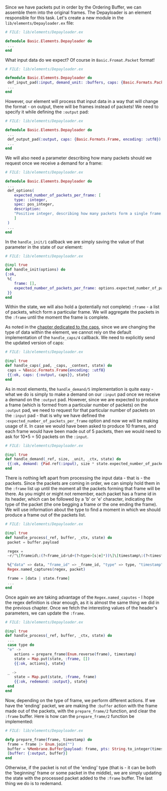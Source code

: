 Since we have packets put in order by the Ordering Buffer, we can assemble them into the original frames.
The Depayloader is an element responsible for this task. 
Let's create a new module in the `lib/elements/Depayloader.ex` file:
```Elixir
# FILE: lib/elements/Depayloader.ex

defmodule Basic.Elements.Depayloader do
 ...
end
```

What input data do we expect? Of course in `Basic.Fromat.Packet` format!
```Elixir
# FILE: lib/elements/Depayloader.ex

defmodule Basic.Elements.Depayloader do
 def_input_pad(:input, demand_unit: :buffers, caps: {Basic.Formats.Packet, type: :custom_packets})
 ...
end
```

However, our element will process that input data in a way that will change the format - on output, there will be frames instead of packets!
We need to specify it while defining the `:output` pad:
```Elixir
# FILE: lib/elements/Depayloader.ex

defmodule Basic.Elements.Depayloader do
 ...
 def_output_pad(:output, caps: {Basic.Formats.Frame, encoding: :utf8})
 ...
end
```

We will also need a parameter describing how many packets should we request once we receive a demand for a frame:
```Elixir
# FILE: lib/elements/Depayloader.ex

defmodule Basic.Elements.Depayloader do
 ...
 def_options(
    expected_number_of_packets_per_frame: [
    type: :integer,
    spec: pos_integer,
    description:
    "Positive integer, describing how many packets form a single frame. Used to demand the proper number of packets while assembling the frame."
    ]
 )
 ...
end
```

In the `handle_init/1` callback we are simply saving the value of that parameter in the state of our element:
```Elixir
# FILE: lib/elements/Depayloader.ex

@impl true
def handle_init(options) do
{:ok,
 %{
    frame: [],
    expected_number_of_packets_per_frame: options.expected_number_of_packets_per_frame
 }}
end
```
Within the state, we will also hold a (potentially not complete) `:frame` - a list of packets, which form a particular frame. We will aggregate the packets in the `:frame` until the moment the frame is complete.

As noted in the [chapter dedicated to the caps](4_Caps.md), since we are changing the type of data within the element, we cannot rely on the default implementation of the `handle_caps/4` callback. We need to explicitly send the updated version of caps:
```Elixir
# FILE: lib/elements/Depayloader.ex

@impl true
def handle_caps(_pad, _caps, _context, state) do
 caps = %Basic.Formats.Frame{encoding: :utf8}
 {{:ok, caps: {:output, caps}}, state}
end
```

As in most elements, the `handle_demand/5` implementation is quite easy - what we do is simply to make a demand on our `:input` pad once we receive a demand on the `:output` pad. However, since we are expected to produce a frame (which is formed from a particular number of packets) on the `:output` pad, we need to request for that particular number of packets on the `:input` pad - that is why we have defined the `:expected_number_of_packets_per_frame` option and now we will be making usage of it. In case we would have been asked to produce 10 frames, and each frame would have been made out of 5 packets, then we would need to ask for 10\*5 = 50 packets on the `:input`.
```Elixir
# FILE: lib/elements/Depayloader.ex

@impl true
def handle_demand(_ref, size, _unit, _ctx, state) do
 {{:ok, demand: {Pad.ref(:input), size * state.expected_number_of_packets_per_frame}}, state}
end
```

There is nothing left apart from processing the input data - that is - the packets. Since the packets are coming in order, we can simply hold them in the `:frame` list up until the moment all the packets forming that frame will be there. As you might or might not remember, each packet has a frame id in its header, which can be followed by a 'b' or 'e' character, indicating the type of the packet (the one begging a frame or the one ending the frame). We will use information about the type to find a moment in which we should produce a frame out of the packets list.
```Elixir
# FILE: lib/elements/Depayloader.ex

@impl true
def handle_process(_ref, buffer, _ctx, state) do
 packet = buffer.payload

 regex =
 ~r/^\[frameid\:(?<frame_id>\d+(?<type>[s|e]*))\]\[timestamp\:(?<timestamp>\d+)\](?<data>.*)$/

 %{"data" => data, "frame_id" => _frame_id, "type" => type, "timestamp" => timestamp} =
 Regex.named_captures(regex, packet)

 frame = [data | state.frame]
 ...
end
```

Once again we are taking advantage of the `Regex.named_caputes` - I hope the regex definition is clear enough, as it is almost the same thing we did in the previous chapter.
Once we fetch the interesting values of the header's parameters, we can update the `:frame`.
```Elixir
# FILE: lib/elements/Depayloader.ex

@impl true
def handle_process(_ref, buffer, _ctx, state) do
 ...
 case type do
 "e" ->
    actions = prepare_frame(Enum.reverse(frame), timestamp)
    state = Map.put(state, :frame, [])
    {{:ok, actions}, state}

 _ ->
    state = Map.put(state, :frame, frame)
    {{:ok, redemand: :output}, state}
 end
end
```

Now, depending on the type of frame, we perform different actions. 
If we have the 'ending' packet, we are making the `:buffer` action with the frame made out of the packets, with the `prepare_frame/2` function, and clear the `:frame` buffer. Here is how can the `prepare_frame/2` function be implemented:
```Elixir
# FILE: lib/elements/Depayloader.ex

defp prepare_frame(frame, timestamp) do
 frame = frame |> Enum.join("")
 buffer = %Membrane.Buffer{payload: frame, pts: String.to_integer(timestamp)}
 [buffer: {:output, buffer}]
end
```

Otherwise, if the packet is not of the 'ending' type (that is - it can be both the 'beginning' frame or some packet in the middle), we are simply updating the state with the processed packet added to the `:frame` buffer. The last thing we do is to redemand.